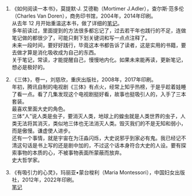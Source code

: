 1. 《如何阅读一本书》，莫提默·J. 艾德勒（Mortimer J.Adler），查尔斯·范多伦（Charles Van Doren），商务印书馆，2004年，2014年印刷。  
  从去年 12 月开始重温这本书，做了详细的[笔记](/How-to-Read-a-Book.md)。  
  多年前读过，里面提到的方法很多都忘记了，过去若干年也践行的不足，连做笔记做的都很少了，可能只剩下划关键词和写一点点注释了。  
  未来一段时间，要好好践行，毕竟这本书都告诉了读者，这是实用的书籍，要去做才算是消化吸收成为自己的东西。  
  关于笔记，常读，才能提醒自己，慢慢地内化。如果未来能再读，更新笔记，想必是极好的。

2. 《三体》，卷一，刘慈欣，重庆出版社，2008年，2017年印刷。  
  年初，腾讯自制的电视剧《三体》有点火，经常上知乎热榜，于是乎趁着娃睡了看一点。看了几集发现这个电视剧挺好看，故事也挺吸引人的，入手了三本套装。  
  最喜欢里面大史的角色。  
  三体“人”说人类是虫子，要消灭人类，地球上的蝗虫就是人类世界的虫子，人类无法将其消灭，类似地三体也无法消灭人类。毁灭我们的不是无知和弱小，而是傲慢。谦虚使人进步。  
  还有一个事情，就是宇宙在为汪淼闪烁，大史说邪乎到家必有鬼。我已经记不清这句话是书上写的还是剧中加的，不过这个话本身符合大史的人设。要有探索事物的本质的心，不被事物表面所蒙蔽而放弃。  
  史大哲学家。

3. 《有吸引力的心灵》，玛丽亚•蒙台梭利（Maria Montessori），中国妇女出版社，2012年，2022年印刷。  
  [笔记](/edu/the_absorbent_mind.md)

